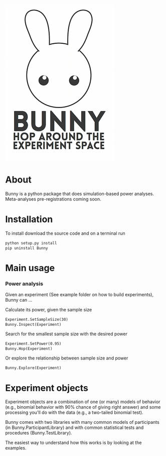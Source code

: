 ![Bunny](Logos/BunnyLogo.png)

# About

Bunny is a python package that does simulation-based power analyses. Meta-analyses pre-registrations coming soon.

# Installation

To install download the source code and on a terminal run

	python setup.py install
	pip uninstall Bunny

# Main usage

### Power analysis

Given an experiment (See example folder on how to build experiments), Bunny can ...

Calculate its power, given the sample size

	Experiment.SetSampleSize(30)
	Bunny.Inspect(Experiment)

Search for the smallest sample size with the desired power

	Experiment.SetPower(0.95)
	Bunny.Hop(Experiment)

Or explore the relationship between sample size and power

	Bunny.Explore(Experiment)

# Experiment objects

Experiment objects are a combination of one (or many) models of behavior (e.g., binomial behavior with 90% chance of giving right answer) and some processing you'll do with the data (e.g., a two-tailed binomial test).

Bunny comes with two libraries with many common models of participants (in Bunny.ParticipantLibrary) and with common statistical tests and procedures (Bunny.TestLibrary).

The easiest way to understand how this works is by looking at the examples.